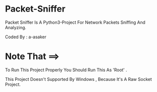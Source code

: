 # Packet-Sniffer
 Packet Sniffer Is A Python3-Project For Network Packets Sniffing And Analyzing.
 
 Coded By : a-asaker

# Note That ==>
  To Run This Project Properly You Should Run This As 'Root' .
  
  This Project Doesn't Supported By Windows , Because It's A Raw Socket Project.
